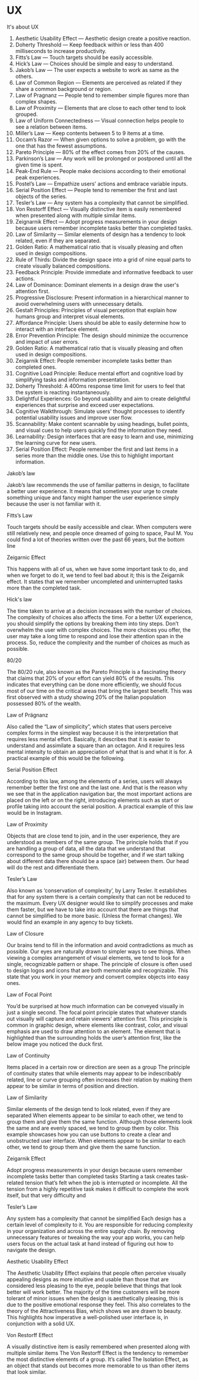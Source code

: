 # UX
It's about UX 

1. Aesthetic Usability Effect — Aesthetic design create a positive reaction.
2. Doherty Threshold — Keep feedback within or less than 400 milliseconds to increase productivity.
3. Fitts’s Law — Touch targets should be easily accessible.
4. Hick’s Law — Choices should be simple and easy to understand.
5. Jakob’s Law — The user expects a website to work as same as the others.
6. Law of Common Region — Elements are perceived as related if they share a common background or region.
7. Law of Pragnanz — People tend to remember simple figures more than complex shapes.
8. Law of Proximity — Elements that are close to each other tend to look grouped.
9. Law of Uniform Connectedness — Visual connection helps people to see a relation between items.
10. Miller’s Law — Keep contents between 5 to 9 items at a time.
11. Occam’s Razor — When given options to solve a problem, go with the one that has the fewest assumptions.
12. Pareto Principle — 80% of the effect comes from 20% of the causes.
13. Parkinson’s Law — Any work will be prolonged or postponed until all the given time is spent.
14. Peak-End Rule — People make decisions according to their emotional peak experiences.
15. Postel’s Law — Empathize users' actions and embrace variable inputs.
16. Serial Position Effect — People tend to remember the first and last objects of the series.
17. Tesler’s Law — Any system has a complexity that cannot be simplified.
18. Von Restorff Effect — Visually distinctive item is easily remembered when presented along with multiple similar items.
19. Zeignarnik Effect — Adopt progress measurements in your design because users remember incomplete tasks better than completed tasks.
20. Law of Similarity — Similar elements of design has a tendency to look related, even if they are separated.
21. Golden Ratio: A mathematical ratio that is visually pleasing and often used in design compositions.
22. Rule of Thirds: Divide the design space into a grid of nine equal parts to create visually balanced compositions.
23. Feedback Principle: Provide immediate and informative feedback to user actions.
24. Law of Dominance: Dominant elements in a design draw the user's attention first.
25. Progressive Disclosure: Present information in a hierarchical manner to avoid overwhelming users with unnecessary details.
26. Gestalt Principles: Principles of visual perception that explain how humans group and interpret visual elements.
27. Affordance Principle: Users should be able to easily determine how to interact with an interface element.
28. Error Prevention Principle: The design should minimize the occurrence and impact of user errors.
29. Golden Ratio: A mathematical ratio that is visually pleasing and often used in design compositions.
30. Zeigarnik Effect: People remember incomplete tasks better than completed ones.
31. Cognitive Load Principle: Reduce mental effort and cognitive load by simplifying tasks and information presentation.
32. Doherty Threshold: A 400ms response time limit for users to feel that the system is reacting instantaneously.
33. Delightful Experiences: Go beyond usability and aim to create delightful experiences that surprise and exceed user expectations.
34. Cognitive Walkthrough: Simulate users' thought processes to identify potential usability issues and improve user flow.
35. Scannability: Make content scannable by using headings, bullet points, and visual cues to help users quickly find the information they need.
36. Learnability: Design interfaces that are easy to learn and use, minimizing the learning curve for new users.
37. Serial Position Effect: People remember the first and last items in a series more than the middle ones. Use this to highlight important information.

Jakob’s law

Jakob’s law recommends the use of familiar patterns in design, to facilitate a better user experience.
It means that sometimes your urge to create something unique and fancy might hamper the user experience simply because the user is not familiar with it.

Fitts’s Law

Touch targets should be easily accessible and clear.
When computers were still relatively new, and people once dreamed of going to space, Paul M. You could find a lot of theories written over the past 66 years, but the bottom line

Zeigarnic Effect

This happens with all of us, when we have some important task to do, and when we forget to do it, we tend to feel bad about it; this is the Zeigarnik effect.
It states that we remember uncompleted and uninterrupted tasks more than the completed task.

Hick's law

The time taken to arrive at a decision increases with the number of choices. The complexity of choices also affects the time.
For a better UX experience, you should simplify the options by breaking them into tiny steps. Don’t overwhelm the user with complex choices.
The more choices you offer, the user may take a long time to respond and lose their attention span in the process.
So, reduce the complexity and the number of choices as much as possible.

80/20

The 80/20 rule, also known as the Pareto Principle is a fascinating theory that claims that 20% of your effort can yield 80% of the results. This indicates that everything can be done more efficiently, we should focus most of our time on the critical areas that bring the largest benefit. This was first observed with a study showing 20% of the Italian population possessed 80% of the wealth. 

Law of Prägnanz

Also called the “Law of simplicity”, which states that users perceive complex forms in the simplest way because it is the interpretation that requires less mental effort.
Basically, it describes that it is easier to understand and assimilate a square than an octagon. And it requires less mental intensity to obtain an appreciation of what that is and what it is for. A practical example of this would be the following.

Serial Position Effect

According to this law, among the elements of a series, users will always remember better the first one and the last one.
And that is the reason why we see that in the application navigation bar, the most important actions are placed on the left or on the right, introducing elements such as start or profile taking into account the serial position.
A practical example of this law would be in Instagram.

Law of Proximity

Objects that are close tend to join, and in the user experience, they are understood as members of the same group.
The principle holds that if you are handling a group of data, all the data that we understand that correspond to the same group should be together, and if we start talking about different data there should be a space (air) between them. Our head will do the rest and differentiate them.


Tesler’s Law

Also known as ‘conservation of complexity’, by Larry Tesler. It establishes that for any system there is a certain complexity that can not be reduced to the maximum.
Every UX designer would like to simplify processes and make them faster, but we have to take into account that there are things that cannot be simplified to be more basic. (Unless the format changes).
We would find an example in any agency to buy tickets.

Law of Closure

Our brains tend to fill in the information and avoid contradictions as much as possible.
Our eyes are naturally drawn to simpler ways to see things. When viewing a complex arrangement of visual elements, we tend to look for a single, recognizable pattern or shape.
The principle of closure is often used to design logos and icons that are both memorable and recognizable. This state that you work in your memory and convert complex objects into easy ones.

Law of Focal Point

You’d be surprised at how much information can be conveyed visually in just a single second.
The focal point principle states that whatever stands out visually will capture and retain viewers' attention first. This principle is common in graphic design, where elements like contrast, color, and visual emphasis are used to draw attention to an element. The element that is highlighted than the surrounding holds the user’s attention first, like the below image you noticed the duck first.

Law of Continuity

Items placed in a certain row or direction are seen as a group
The principle of continuity states that while elements may appear to be indescribably related, line or curve grouping often increases their relation by making them appear to be similar in terms of position and direction.

Law of Similarity

Similar elements of the design tend to look related, even if they are separated
When elements appear to be similar to each other, we tend to group them and give them the same function.
Although those elements look the same and are evenly spaced, we tend to group them by color.
This example showcases how you can use buttons to create a clear and unobstructed user interface.
When elements appear to be similar to each other, we tend to group them and give them the same function.

Zeigarnik Effect

Adopt progress measurements in your design because users remember incomplete tasks better than completed tasks
Starting a task creates task-related tension that’s felt when the job is interrupted or incomplete. All the tension from a highly repetitive task makes it difficult to complete the work itself, but that very difficulty and

Tesler’s Law

Any system has a complexity that cannot be simplified
Each design has a certain level of complexity to it. You are responsible for reducing complexity in your organization and across the entire supply chain. By removing unnecessary features or tweaking the way your app works, you can help users focus on the actual task at hand instead of figuring out how to navigate the design.

Aesthetic Usability Effect

The Aesthetic Usability Effect explains that people often perceive visually appealing designs as more intuitive and usable than those that are considered less pleasing to the eye, people believe that things that look better will work better. The majority of the time customers will be more tolerant of minor issues when the design is aesthetically pleasing, this is due to the positive emotional response they feel. This also correlates to the theory of the Attractiveness Bias, which shows we are drawn to beauty. This highlights how imperative a well-polished user interface is, in conjunction with a solid UX.

Von Restorff Effect

A visually distinctive item is easily remembered when presented along with multiple similar items
The Von Restorff Effect is the tendency to remember the most distinctive elements of a group. It’s called The Isolation Effect, as an object that stands out becomes more memorable to us than other items that look similar.
